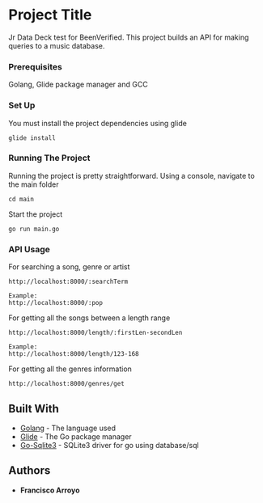 # Project Title

Jr Data Deck test for BeenVerified. 
This project builds an API for making queries to a music database.

### Prerequisites

Golang, Glide package manager and GCC

### Set Up

You must install the project dependencies using glide
```
glide install
```

### Running The Project

Running the project is pretty straightforward. Using a console, navigate to the main folder
```
cd main
```
Start the project

```
go run main.go
```

### API Usage

For searching a song, genre or artist
```
http://localhost:8000/:searchTerm

Example:
http://localhost:8000/:pop
```
For getting all the songs between a length range
```
http://localhost:8000/length/:firstLen-secondLen

Example:
http://localhost:8000/length/123-168
```

For getting all the genres information
```
http://localhost:8000/genres/get

```

## Built With

* [Golang](https://golang.org/) - The language used
* [Glide](https://github.com/Masterminds/glide) - The Go package manager
* [Go-Sqlite3](https://github.com/mattn/go-sqlite3) - SQLite3 driver for go using database/sql

## Authors

* **Francisco Arroyo** 


